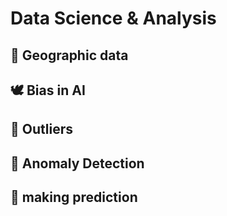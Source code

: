 # Data Science & Analysis

## 🚓 Geographic data
## 🕊 Bias in AI
## 👥 Outliers
## 👀 Anomaly Detection
## 🤩 making prediction
